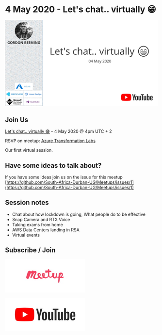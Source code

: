 # 4 May 2020 - Let's chat.. virtually 😁

[![](files/20200504/cover.jpg)](https://www.youtube.com/watch?v=IxRqC5XpQSc)

## Join Us

[Let's chat.. virtually 😁](https://www.meetup.com/Azure-Transformation-Labs/events/270357007/) - 4 May 2020 @ 4pm UTC + 2

RSVP on meetup: [Azure Transformation Labs](https://www.meetup.com/Azure-Transformation-Labs/)

Our first virtual session.

## Have some ideas to talk about?

If you have some ideas join us on the issue for this meetup [https://github.com/South-Africa-Durban-UG/Meetups/issues/1](https://github.com/South-Africa-Durban-UG/Meetups/issues/1)

## Session notes

- Chat about how lockdown is going, What people do to be effective
- Snap Camera and RTX Voice
- Taking exams from home
- AWS Data Centers landing in RSA
- Virtual events

## Subscribe / Join

[![Azure Transformation Labs](files/_common/meetup.jpg)](https://www.meetup.com/Azure-Transformation-Labs/)

[![South Africa Durban UG](files/_common/YouTube.jpg)](https://www.youtube.com/channel/UCLiY63qnSK5H619_uKSue4g)
